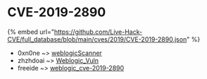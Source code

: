 # CVE-2019-2890
{% embed url="https://github.com/Live-Hack-CVE/full_database/blob/main/cves/2019/CVE-2019-2890.json" %}

* 0xn0ne ~> [weblogicScanner](https://www.alice-snow.ru/2019/database/cve-2019-2890/weblogicscanner-0xn0ne)
* zhzhdoai ~> [Weblogic_Vuln](https://www.alice-snow.ru/2019/database/cve-2019-2890/weblogic_vuln-zhzhdoai)
* freeide ~> [weblogic_cve-2019-2890](https://www.alice-snow.ru/2019/database/cve-2019-2890/weblogic_cve-2019-2890-freeide)